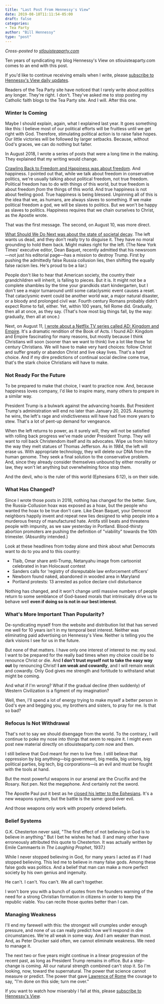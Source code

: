 ```yaml
---
title: "Last Post From Hennessy's View"
date: 2019-08-18T11:11:54-05:00
draft: false
categories:
- Tea Party
author: "Bill Hennessy"
type: "post"
---
```


_Cross-posted to [stlouisteaparty.com](http://www.stlouisteaparty.com/)_

Ten years of syndicating my blog Hennessy's View on stlouisteaparty.com comes to an end with this post. 

If you'd like to continue receiving emails when I write, please [subscribe to Hennessy's View daily updates](https://me.us3.list-manage.com/subscribe?u=37fa3c84c1453ec082cc12512&id=74a43b94b0). 

Readers of the Tea Party site have noticed that I rarely write about politics any longer. They're right. I don't. They've asked me to stop posting my Catholic faith blogs to the Tea Party site. And I will. After this one. 

### Winter Is Coming

Maybe I should explain, again, what I explained last year. It goes something like this: I believe most of our political efforts will be fruitless until we get right with God. Therefore, stimulating political action is to raise false hopes. Our little victories will be followed by larger setbacks. Because, without God's graces, we can do nothing but falter. 

In August 2018, I wrote a series of posts that were a long time in the making. They explained that my writing would change. 

[Crawling Back to Freedom and Happiness was about freedom](https://www.hennessysview.com/2018/08/08/crawling-back-to-happiness-and-freedom/). And happiness. I pointed out that, while we talk about freedom in conservative politics, we're usually talking about political freedom, not true freedom. Political freedom has to do with things of this world, but true freedom is about freedom _from_ the things of this world. And true happiness is not about feeling good. True happiness is being blessed. Unpinning all of this is the idea that we, as humans, are always slaves to something. If we make political freedom a god, we will be slaves to politics. But we won't be happy as slaves to politics. Happiness requires that we chain ourselves to Christ, as the Apostle wrote.

That was the first message. The second, on August 10, was more direct. 

[What Should We Do Next was about the state of societal decay](https://www.hennessysview.com/2018/08/10/what-should-we-do-next/). The left wants us dead, and they don't really try to disguise it. They have no moral grounding to hold them back. Might makes right for the left. (The New York Times' executive editor, Dean Baquet, recently admitted that his newsroom—not just his editorial page—has a mission to destroy Trump. First by pushing the admittedly false Russia collusion lies, then shifting the equally false racism lies. He's proud to be a liar.) 

People don't like to hear that American society, the country their grandchildren will inherit, is falling to pieces. But it is. It might not be a complete shambles by the time your grandkids start kindergarten, but I don't see a major turnaround until some cataclysmic event causes a reset. That cataclysmic event could be another world war, a major natural disaster, or a bloody and prolonged civil war. Fourth century Romans probably didn't expect Rome to fall, either. Yet, within 100 years, fell Rome did. Gradually, then all at once, as they say. (That's how most big things fall, by the way: gradually, then all at once.)

Next, on August 11, [I wrote about a Netflix TV series called AD: Kingdom and Empire](https://www.hennessysview.com/2018/08/10/follow-up-to-yesterdays-post/). It's a dramatic rendition of the Book of Acts. I found AD: Kingdom and Empire fascinating for many reasons, but mostly because I think Christians will soon (sooner than we want to think) live a lot like those 1st century Christians. We will have to make very hard choices: follow Christ and suffer greatly or abandon Christ and live okay lives. That's a hard choice. And if my dire predictions of continual social decline come true, that's the stark choice Christians will have to make. 

### Not Ready For the Future

To be prepared to make that choice, I want to practice now. And, because happiness loves company, I'd like to inspire many, many others to prepare in a similar way. 

President Trump is a bulwark against the advancing hoards. But President Trump's administration will end no later than January 20, 2025. Assuming he wins, the left's rage and vindictiveness will have had five more years to stew. That's a lot of pent-up demand for vengeance. 

When the left returns to power, as it surely will, they will not be satisfied with rolling back progress we've made under President Trump. They will want to roll back Christendom itself and its advocates. Wipe us from history the way they melt statues of Thomas Jefferson. As in *1984*, the left will erase us. With appropriate technology, they will delete our DNA from the human genome. They seek a final solution to the conservative problem. And, since they already consider themselves unbound by either morality or law, they won't let anything but overwhelming force stop them. 

And the devil, who is the ruler of this world (Ephesians 6:12), is on their side. 

### What Has Changed?

Since I wrote those posts in 2018, nothing has changed for the better. Sure, the Russia-Collusion hoax was exposed as a hoax, but the people who wanted the hoax to be true don't care. Like Dean Baquet, your Democrat neighbors happily invent and repeat new lies designed to whip people into a murderous frenzy of manufactured hate. Antifa still beats and threatens people with impunity, as we saw yesterday in Portland. Blood-thirsty abortion promoters are pushing the definition of "viability" towards the 10th trimester. (Absurdity intended.) 

Look at these headlines from today alone and think about what Democrats want to do to you and to this country:

- Tlaib, Omar share anti-Trump, Netanyahu image from cartoonist celebrated in Iran Holocaust contest
- Sanders calls for ‘registry of disreputable law enforcement officers’
- Newborn found naked, abandoned in wooded area in Maryland
- Portland protests: 13 arrested as police declare civil disturbance

Nothing has changed, and it won't change until massive numbers of people return to some semblance of God-based morals that intrinsically drive us to behave well **even if doing so is not in our best interest**. 

### What's More Important Than Popularity?

De-syndicating myself from the website and distribution list that has served me well for 10 years isn't in my temporal best interest. Neither was eliminating paid advertising on Hennessy's View. Neither is telling you the dark visions I see for us in the future. 

But none of that matters. I have only one interest of interest to me: my soul. I want to be prepared for the really bad times when my choice could be to renounce Christ or die. And **I don't trust myself not to take the easy way out** by renouncing Christ! **I am weak and cowardly**, and I will remain weak and cowardly. Only God gives me strength and fortitude to withstand what might be coming. 

And what if I'm wrong? What if the gradual decline (then suddenly) of Western Civilization is a figment of my imagination? 

Well, then, I'll spend a lot of energy trying to make myself a better person in God's eye and begging you, my brothers and sisters, to pray for me. Is that so bad? 

### Refocus Is Not Withdrawal

That's not to say we should disengage from the world. To the contrary, I will continue to poke my nose into things that seem to require it. I might even post new material directly on stlouisteaparty.com now and then. 

I still believe that God meant for men to live free. I still believe that oppression by big anything—big government, big media, big unions, big political parties, big tech, big corporations—is an evil and must be fought with the tools at hand. 

But the most powerful weapons in our arsenal are the Crucifix and the Rosary. Not pen. Not the megaphone. And certainly not the sword. 

The Apostle Paul put it best as he [closed his letter to the Ephesians](https://www.biblegateway.com/passage/?search=Ephesians+6+&version=DRA).  It's a new weapons system, but the battle is the same: good over evil. 

And those weapons only work with properly ordered beliefs.

### Belief Systems

G.K. Chesterton never said, "The first effect of not believing in God is to believe in anything." But I bet he wishes he had. (I and many other have erroneously attributed this quote to Chesterton. It was actually written by Emile Cammaerts in *The Laughing Prophet*, 1937.) 

While I never stopped believing in God, for many years I acted as if I had stopped believing. This led me to believe in many false gods. Among these false gods was politics. And a belief that man can make a more perfect society by his own genius and ingenuity. 

He can't. I can't. You can't. We all can't together. 

I won't bore you with a bunch of quotes from the founders warning of the need for a strong Christian formation in citizens in order to keep the republic viable. You can recite those quotes better than I can. 

### Managing Weakness

I'll end my farewell with this: the strongest will crumples under enough pressure, and none of us can really predict how we'll respond in dire circumstances. We're all weak in some way. And I am weaker than most. And, as Peter Drucker said often, we cannot eliminate weakness. We need to manage it. 

The next two or five years might continue in a linear progression of the recent past, as long as President Trump remains in office. But a step-change is coming. All our natural strength combined can't stop it. So I'm looking, now, toward the supernatural. The power that science cannot measure or predict. The power that gave [Lawrence of Rome](https://www.hennessysview.com/posts/2019/st-lawrence-of-rome/) the courage to say, "I'm done on this side; turn me over." 

If you want to watch how miserably I fail at this, please [subscribe to Hennessy's View](http://eepurl.com/gx1WCD).

